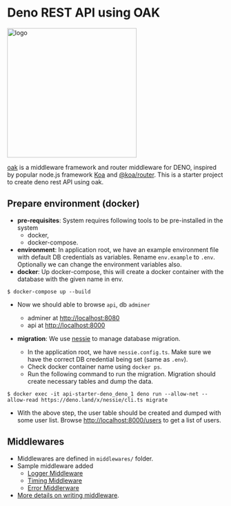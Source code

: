 # Deno REST API using OAK

<img src="https://deno.land/images/deno_logo.png" alt="logo" width="300"/>

[oak](https://github.com/oakserver/oak) is a middleware framework and router middleware for DENO, inspired by popular node.js framework [Koa](https://koajs.com/) and [@koa/router](https://github.com/koajs/router/). This is a starter project to create deno rest API using oak. 

## Prepare environment (docker)
- **pre-requisites**: System requires following tools to be pre-installed in the system
    - docker, 
    - docker-compose.
- **environment**: In application root, we have an example environment file with default DB credentials as variables. Rename `env.example` to `.env`. Optionally we can change the environment variables also.
- **docker**: Up docker-compose, this will create a docker container with the database with the given name in env. 
``` 
$ docker-compose up --build
```
- Now we should able to browse `api`, db `adminer` 
    - adminer at [http://localhost:8080](http://localhost:8080)
    - api at [http://localhost:8000](http://localhost:8000)

- **migration**: We use [nessie](https://deno.land/x/nessie) to manage database migration. 
    - In the application root, we have `nessie.config.ts`. Make sure we have the correct DB credential being set (same as `.env`). 
    - Check docker container name using `docker ps`.
    - Run the following command to run the migration. Migration should create necessary tables and dump the data.
```
$ docker exec -it api-starter-deno_deno_1 deno run --allow-net --allow-read https://deno.land/x/nessie/cli.ts migrate
```

- With the above step, the user table should be created and dumped with some user list. Browse [http://localhost:8000/users](http://localhost:8000/users) to get a list of users.

## Middlewares
- Middlewares are defined in `middlewares/` folder.
- Sample middleware added
    - [Logger Middleware](/middlewares/logger.middleware.ts)
    - [Timing Middleware](/middlewares/timing.middleware.ts)
    - [Error Middlerware](/middlewares/error.middleware.ts)
- [More details on writing middleware](https://deno.land/x/oak#application-middleware-and-context).